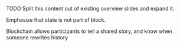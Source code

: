 TODO Split this content out of existing overview slides and expand it.

Emphasize that state is not part of block.

Blockchain allows participants to tell a shared story, and know when someone rewrites history